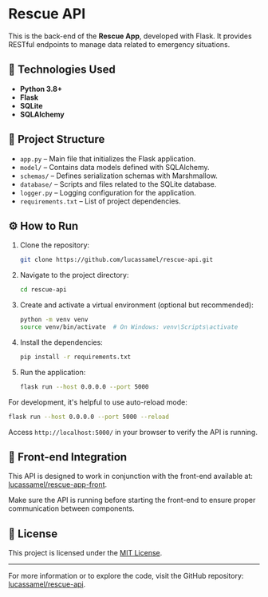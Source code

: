 
# Rescue API

This is the back-end of the **Rescue App**, developed with Flask. It provides RESTful endpoints to manage data related to emergency situations.

## 🚀 Technologies Used

- **Python 3.8+**
- **Flask**
- **SQLite**
- **SQLAlchemy**

## 📁 Project Structure

- `app.py` – Main file that initializes the Flask application.
- `model/` – Contains data models defined with SQLAlchemy.
- `schemas/` – Defines serialization schemas with Marshmallow.
- `database/` – Scripts and files related to the SQLite database.
- `logger.py` – Logging configuration for the application.
- `requirements.txt` – List of project dependencies.

## ⚙️ How to Run

1. Clone the repository:

   ```bash
   git clone https://github.com/lucassamel/rescue-api.git
   ```

2. Navigate to the project directory:

   ```bash
   cd rescue-api
   ```

3. Create and activate a virtual environment (optional but recommended):

   ```bash
   python -m venv venv
   source venv/bin/activate  # On Windows: venv\Scripts\activate
   ```

4. Install the dependencies:

   ```bash
   pip install -r requirements.txt
   ```

5. Run the application:

   ```bash
   flask run --host 0.0.0.0 --port 5000
   ```

For development, it's helpful to use auto-reload mode:

```bash
flask run --host 0.0.0.0 --port 5000 --reload
```

Access `http://localhost:5000/` in your browser to verify the API is running.

## 🔗 Front-end Integration

This API is designed to work in conjunction with the front-end available at: [lucassamel/rescue-app-front](https://github.com/lucassamel/rescue-app-front).

Make sure the API is running before starting the front-end to ensure proper communication between components.

## 📄 License

This project is licensed under the [MIT License](LICENSE).

---

For more information or to explore the code, visit the GitHub repository: [lucassamel/rescue-api](https://github.com/lucassamel/rescue-api).
